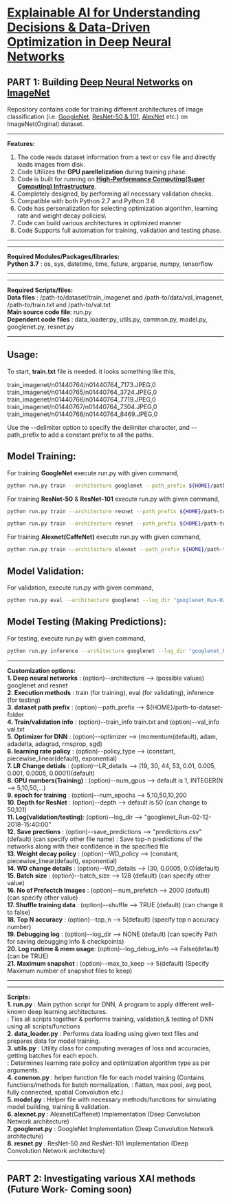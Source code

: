 # [Explainable AI for Understanding Decisions & Data-Driven Optimization in Deep Neural Networks](https://www.researchgate.net/publication/326586154_Explainable_AI_for_Understanding_Decisions_and_Data-Driven_Optimization_of_the_Choquet_Integral)

## PART 1: Building [Deep Neural Networks](https://en.wikipedia.org/wiki/Deep_learning#Deep_neural_networks) on [ImageNet](http://www.image-net.org/) 
Repository contains code for training different architectures of image classification (i.e. [GoogleNet](https://www.cs.unc.edu/~wliu/papers/GoogLeNet.pdf), [ResNet-50 & 101](https://arxiv.org/abs/1512.03385), [AlexNet](https://papers.nips.cc/paper/4824-imagenet-classification-with-deep-convolutional-neural-networks.pdf) etc.) on ImageNet(Orginal) dataset.

**************************
**Features:**
1. The code reads dataset information from a text or csv file and directly loads images from disk.
2. Code Utilizes the __GPU parellelization__ during training phase.
3. Code is built for running on __[High-Performance Computing(Super Computing) Infrastructure](https://en.wikipedia.org/wiki/Supercomputer)__.
4. Completely designed, by performing all necessary validation checks.
5. Compatible with both Python 2.7 and Python 3.6
6. Code has personalization for selecting optimization algorithm, learning rate and weight decay policies\
7. Code can build various architectures in optimized manner
8. Code Supports full automation for training, validation and testing phase.
**************************

**************************
**Required Modules/Packages/libraries:**\
__Python 3.7__ : os, sys, datetime, time, future, argparse, numpy, tensorflow
**************************

**************************
**Required Scripts/files:**\
__Data files__           : /path-to/dataset/train_imagenet and /path-to/data/val_imagenet, /path-to/train.txt and /path-to/val.txt \
__Main source code file__: run.py \
__Dependent code files__ : data_loader.py, utils.py, common.py, model.py, googlenet.py, resnet.py
**************************

## Usage: 

To start, __train.txt__ file is needed. it looks something like this,

train_imagenet/n01440764/n01440764_7173.JPEG,0\
train_imagenet/n01440765/n01440764_3724.JPEG,0\
train_imagenet/n01440766/n01440764_7719.JPEG,0\
train_imagenet/n01440767/n01440764_7304.JPEG,0\
train_imagenet/n01440768/n01440764_8469.JPEG,0

Use the --delimiter option to specify the delimiter character, and --path_prefix to add a constant prefix to all the paths.

## Model Training:

For training __GoogleNet__ execute run.py with given command,

```bash
python run.py train --architecture googlenet --path_prefix ${HOME}/path-to-dataset-folder --train_info train.txt --optimizer adam --num_epochs 5
```
For training __ResNet-50__ & __ResNet-101__ execute run.py with given command,

```bash
python run.py train --architecture resnet --path_prefix ${HOME}/path-to-dataset-folder --train_info train.txt --optimizer adam --num_epochs 5 --depth 50
```
```bash
python run.py train --architecture resnet --path_prefix ${HOME}/path-to-dataset-folder --train_info train.txt --optimizer adam --num_epochs 5 --depth 101
```

For training __Alexnet(CaffeNet)__ execute run.py with given command,

```bash
python run.py train --architecture alexnet --path_prefix ${HOME}/path-to-dataset-folder --train_info train.txt --optimizer adam --num_epochs 5
```

## Model Validation:

For validation, execute run.py with given command,

```bash
python run.py eval --architecture googlenet --log_dir "googlenet_Run-02-12-2018-15:40:00" --path_prefix /path/to/imagenet/train/ --val_info val.txt
```
## Model Testing (Making Predictions):

For testing, execute run.py with given command,

```bash
python run.py inference --architecture googlenet --log_dir "googlenet_Run-02-12-2018-15:40:00" --path_prefix /path/to/imagenet/train/ --val_info val.txt --save_predictions preds.txt
```

**************************
**Customization options:**\
__1.  Deep neural networks__   : (option)--architecture --> (possible values)  googlenet and resnet \
__2.  Execution methods__      : train (for training), eval (for validating), inference (for testing) \
__3.  dataset path prefix__    : (option)--path_prefix  --> ${HOME}/path-to-dataset-folder \
__4.  Train/validation info__  : (option)--train_info train.txt and (option)--val_info val.txt \
__5.  Optimizer for DNN__      : (option)--optimizer --> (momentum(default), adam, adadelta, adagrad, rmsprop, sgd) \
__6.  learning rate policy__   : (option)--policy_type --> (constant, piecewise_linear(default), exponential) \
__7.  LR Change detials__      : (option)--LR_details --> (19, 30, 44, 53, 0.01, 0.005, 0.001, 0.0005, 0.0001)(default)\
__8.  GPU numbers(Training)__  : (option)--num_gpus --> default is 1, INTEGER(N --> 5,10,50,...) \
__9.  epoch for training__     : (option)--num_epochs --> 5,10,50,10,200 \
__10. Depth for ResNet__       : (option)--depth --> default is 50 (can change to 50,101)\
__11. Log(validation/testing)__: (option)--log_dir --> "googlenet_Run-02-12-2018-15:40:00"\
__12. Save prections__         : (option)--save_predictions --> "predictions.csv" (default) (can specify other file name)
                               : Save top-n predictions of the networks along with their confidence in the specified file\
__13. Weight decay policy__    : (option)--WD_policy --> (constant, piecewise_linear(default), exponential) \
__14. WD change details__      : (option)--WD_details --> (30, 0.0005, 0.0)(default)\
__15. Batch size__             : (option)--batch_size --> 128 (default) (can specify other value)\
__16. No of Prefectch Images__ : (option)--num_prefetch --> 2000 (default) (can specify other value)\
__17. Shuffle training data__  : (option)--shuffle --> TRUE (default) (can change it to false)\
__18. Top N accuracy__         : (option)--top_n --> 5(default) (specify top n accuracy number) \
__19. Debugging log__          : (option)--log_dir --> NONE (default) (can specify Path for saving debugging info & checkpoints)\
__20. Log runtime & mem usage__: (option)--log_debug_info --> False(default) (can be TRUE)\
__21. Maximum snapshot__       : (option)--max_to_keep --> 5(default) (Specify Maximum number of snapshot files to keep)
**************************

**************************
**Scripts:**\
__1. run.py__          : Main python script for DNN, A program to apply different well-known deep learning architectures.\
                       : Ties all scripts together & performs training, validation,& testing of DNN using all                                        scripts/functions\
__2. data_loader.py__  : Performs data loading using given text files and prepares data for model training. \
__3. utils.py__        : Utility class for computing averages of loss and accuracies, getting batches for each epoch.\
                       : Determines learning rate policy and optimization algorithm type as per arguments.\
__4. common.py__       : helper function file for each model training (Contains functions/methods for batch normalization,                          : flatten, max pool, avg pool, fully connected, spatial Convolution etc.)\
__5. model.py__        : Helper file with necessary methods/functions for simulating model building, training & validation.\
__6. alexnet.py__      : Alexnet(Caffenet) Implementation (Deep Convolution Network architecture)\
__7. googlenet.py__    : GoogleNet Implementation (Deep Convolution Network architecture) \
__8. resnet.py__       : ResNet-50 and ResNet-101 Implementation (Deep Convolution Network architecture)
**************************

## PART 2: Investigating various XAI methods (Future Work- Coming soon)
